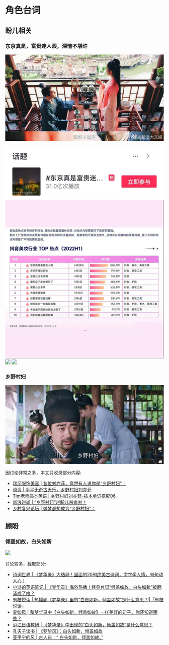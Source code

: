 # 角色台词


## 盼儿相关


### 东京真是，富贵迷人眼，深情不堪许

![](/image/discuss/lines/dj-2.jpg)

![](/image/discuss/lines/dj-4.jpg)
![](/image/discuss/lines/dj-1.jpg)
![](/image/discuss/lines/dj-1.png)
![](/image/discuss/lines/dj-1.webp)



### 乡野村妇

![](/image/discuss/lines/xycf.jpg)

因讨论非常之多，本文只收录部分内容:

* [瑞丽服饰美容 | 各位刘亦菲，竟然有人说你是“乡野村妇”！](https://mp.weixin.qq.com/s/4UD7pGnEtT6c8S4e9-UzNA)
* [谈资 | 平平无奇古天乐，乡野村妇刘亦菲](https://mp.weixin.qq.com/s/epgTjvxpmXHPnaid_slPRQ)
* [Tim老师插本英语 | 乡野村妇刘亦菲-插本单词搭配06](https://mp.weixin.qq.com/s/B92H-a4OorxAuvhErzrUvQ)
* [新浪时尚 | “乡野村妇”赵盼儿杀疯啦！](https://mp.weixin.qq.com/s/L6BHg3innjWqK0l6zRKlWw)
* [乡村复兴论坛 | 做梦都想成为“乡野村妇”：](https://mp.weixin.qq.com/s/ZQdkG6ejPlsR4l76mUNsXg)



## 顾盼

### 倾盖如故，白头如新


![](/image/discuss/lines/qg.gif)

讨论较多，截取部分:

* [诗词世界 | 《梦华录》大结局！里面的20句绝美古诗词，字字牵人情，句句动人心！](https://mp.weixin.qq.com/s/C4QnH0ppcUIyf8r9DhD6CQ)
* [小派的英语笔记 | 《梦华录》海外热播！经典台词“倾盖如故，白头如新”被翻译成了啥？](https://mp.weixin.qq.com/s/ldczxMdpSEfp8_bMgL7p1w)
* [有枝悦读 | 热播剧《梦华录》里的“白首如新，倾盖如故”是什么意思？‖「有枝悦读」](https://mp.weixin.qq.com/s/al0K3xH6v2iGYD_E1eHAnw)
* [夏如风 | 和梦华录中【白头如新，倾盖如故】一样美好的句子，你还知道哪些？](https://mp.weixin.qq.com/s/IJvXtxSTgbJO8gB4gUe8tA)
* [沪江日语教研 | 《梦华录》中出现的“白头如新，倾盖如故”是什么意思？](https://mp.weixin.qq.com/s/pKHMzjHfu1_8PNkqzRHR1Q)
* [孔夫子读书 | 《梦华录》：白头如新，倾盖如故](https://mp.weixin.qq.com/s/yg0Ew2fgQXQiQjbSHbN64g)
* [亚平宁的风 | 古人曰：“ 白头如新，倾盖如故。”](https://mp.weixin.qq.com/s/QRYNiBH9Kkl6DQzjL7Q7_g)

